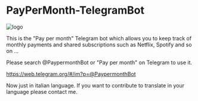 # PayPerMonth-TelegramBot

![logo](https://www.edoardovignati.it/wp-content/uploads/2019/08/paypermonth-300x188.jpg "Logo")

This is the "Pay per month" Telegram bot which allows you to keep track of monthly payments and shared subscriptions such as Netflix, Spotify and so on ... 

Please search @PaypermonthBot or "Pay per month" on Telegram to use it. 

https://web.telegram.org/#/im?p=@PaypermonthBot

Now just in italian language. If you want to contribute to translate in your language please contact me.

